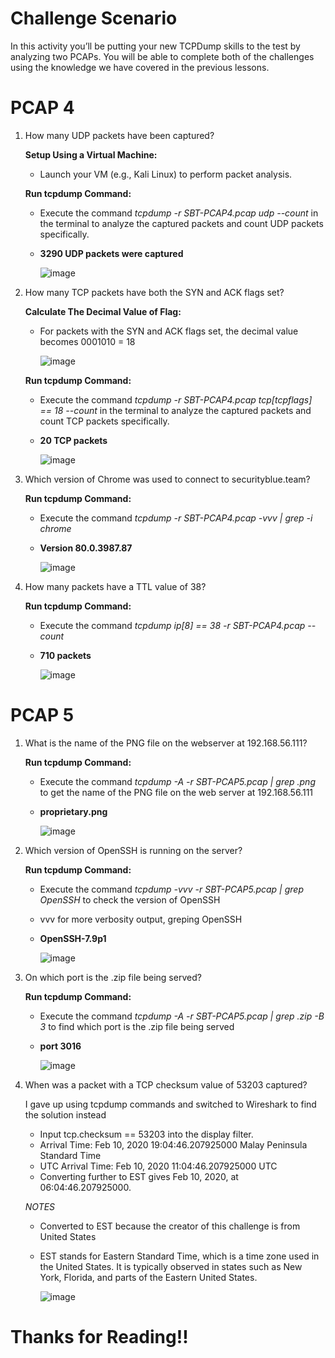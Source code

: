 # Challenge Scenario
In this activity you’ll be putting your new TCPDump skills to the test by analyzing two PCAPs. You will be able to complete both of the challenges using the knowledge we have covered in the previous lessons.
# PCAP 4
1. How many UDP packets have been captured?

   **Setup Using a Virtual Machine:**
   - Launch your VM (e.g., Kali Linux) to perform packet analysis.

   **Run tcpdump Command:**
   - Execute the command *tcpdump -r SBT-PCAP4.pcap udp --count* in the terminal to analyze the captured packets and count UDP packets specifically.
   - **3290 UDP packets were captured**
     
     ![image](https://github.com/ZuanAce/SecurityBlueTeam_challenge/assets/147037911/c538c704-36d9-427f-867e-0e206415fdda)

2. How many TCP packets have both the SYN and ACK flags set?

   **Calculate The Decimal Value of Flag:**
   - For packets with the SYN and ACK flags set, the decimal value becomes 0001010 = 18
     
     ![image](https://github.com/ZuanAce/SecurityBlueTeam_challenge/assets/147037911/c85cadb8-d9ae-4405-9a1c-687e87f368ad)
   
   **Run tcpdump Command:**
   - Execute the command *tcpdump -r SBT-PCAP4.pcap tcp[tcpflags] == 18 --count* in the terminal to analyze the captured packets and count TCP packets specifically.
   - **20 TCP packets**
     
     ![image](https://github.com/ZuanAce/SecurityBlueTeam_challenge/assets/147037911/ca910456-655f-4653-a954-62bb8e41a9b0)

3. Which version of Chrome was used to connect to securityblue.team?

   **Run tcpdump Command:**
   - Execute the command *tcpdump -r SBT-PCAP4.pcap -vvv | grep -i chrome* 
   - **Version 80.0.3987.87**
     
     ![image](https://github.com/ZuanAce/SecurityBlueTeam_challenge/assets/147037911/ae6f761e-821c-4e84-a655-8d7c767e65eb)


5. How many packets have a TTL value of 38?

   **Run tcpdump Command:**
   - Execute the command *tcpdump ip[8] == 38 -r SBT-PCAP4.pcap --count* 
   - **710 packets**
     
     ![image](https://github.com/ZuanAce/SecurityBlueTeam_challenge/assets/147037911/60f95be1-6af6-4a61-b187-a9d4b4b21b86)

# PCAP 5
1. What is the name of the PNG file on the webserver at 192.168.56.111?
   
   **Run tcpdump Command:**
   - Execute the command *tcpdump -A -r SBT-PCAP5.pcap | grep .png* to get the name of the PNG file on the web server at 192.168.56.111
   - **proprietary.png**
     
     ![image](https://github.com/ZuanAce/SecurityBlueTeam_challenge/assets/147037911/30f335c9-decd-4183-a87f-86d85ac26ac1)


2. Which version of OpenSSH is running on the server?

   **Run tcpdump Command:**
   - Execute the command *tcpdump -vvv -r SBT-PCAP5.pcap | grep OpenSSH* to check the version of OpenSSH
   - vvv for more verbosity output, greping OpenSSH
   - **OpenSSH-7.9p1**
     
     ![image](https://github.com/ZuanAce/SecurityBlueTeam_challenge/assets/147037911/791aa4e8-06d6-482d-8e3a-a2578a0ab037)

3. On which port is the .zip file being served?

   **Run tcpdump Command:**
   - Execute the command *tcpdump -A -r SBT-PCAP5.pcap | grep .zip -B 3* to find which port is the .zip file being served
   - **port 3016**
     
     ![image](https://github.com/ZuanAce/SecurityBlueTeam_challenge/assets/147037911/26c7ebc2-78c3-42e1-aa20-1dfc6c26c5d7)

5. When was a packet with a TCP checksum value of 53203 captured?

   I gave up using tcpdump commands and switched to Wireshark to find the solution instead
   - Input tcp.checksum == 53203 into the display filter.
   - Arrival Time: Feb 10, 2020 19:04:46.207925000 Malay Peninsula Standard Time
   - UTC Arrival Time: Feb 10, 2020 11:04:46.207925000 UTC
   - Converting further to EST gives Feb 10, 2020, at 06:04:46.207925000.
     
   *NOTES*
    - Converted to EST because the creator of this challenge is from United States
    - EST stands for Eastern Standard Time, which is a time zone used in the United States. It is typically observed in states such as New York, Florida, and parts of the Eastern United States.

      ![image](https://github.com/ZuanAce/SecurityBlueTeam_challenge/assets/147037911/f7eeb806-2385-44bf-84d8-2220e210cc25)
   
  

# Thanks for Reading!!

